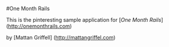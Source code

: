 #One Month Rails

This is the pinteresting sample application for [*One Month Rails*] (http://onemonthrails.com)

by [Mattan Griffell] (http://mattangriffel.com)